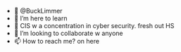 - 👋 @BuckLimmer
- 👀 I’m here to learn
- 🌱 CIS w a concentration in cyber security. fresh out HS
- 💞️ I’m looking to collaborate w anyone
- 📫 How to reach me? on here

<!---
BuckLimmer/BuckLimmer is a ✨ special ✨ repository because its `README.md` (this file) appears on your GitHub profile.
You can click the Preview link to take a look at your changes.
--->
